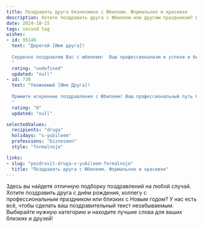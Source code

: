 ```yaml
---
title: Поздравить друга бизнесмена с Юбилеем. Формальное и красивое
description: Хотите поздравить друга с Юбилеем или другим праздником? Наш ИИ создаст незабываемое поздравление, а вы обязательно выделитесь среди других.  
date: 2024-10-15
tags: second tag
wishes:
- id: 95146
  text: "Дорогой [Имя друга]!
  
  Сердечно поздравляю Вас с юбилеем!  Ваш профессионализм и успехи в бизнесе вызывают глубокое уважение. Желаю Вам дальнейшего процветания, новых свершений и реализации всех Ваших амбициозных планов. Пусть удача сопутствует Вам во всех начинаниях, а здоровье и благополучие будут неизменными спутниками Вашей жизни. С юбилеем!
  "
  rating: "undefined"
  updated: "null"
- id: 738
  text: "Уважаемый [Имя Друга]!
  
  Примите искренние поздравления с Юбилеем! Ваш профессиональный путь бизнесмена – пример целеустремленности, стратегического мышления и умения принимать верные решения. Желаем Вам неиссякаемой энергии, новых свершений и процветания в Вашем деле. Пусть каждый день будет наполнен успехом, а удача сопутствует всем Вашим начинаниям!
  "
  rating: "0"
  updated: "null"

selectedValues:
  recipients: "druga"
  holidays: "s-yubileem"
  professions: "biznesmen"
  style: "formalnoje"

links:
- slug: "pozdravit-druga-s-yubileem-formalnoje"
  title: "Поздравить друга с Юбилеем. Формальное и красивое"
---
```


Здесь вы найдете отличную подборку поздравлений на любой случай. 
Хотите поздравить друга с днём рождения, коллегу с профессиональным праздником или близких с Новым годом? У нас есть всё, чтобы сделать ваш поздравительный текст незабываемым. Выбирайте нужную категорию и находите лучшие слова для ваших близких и друзей!
